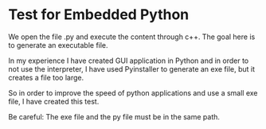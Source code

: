 # Test for Embedded Python

We open the file .py and execute the content through c++. The goal here is to generate an executable file. 

In my experience I have created GUI application in Python and in order to not use the interpreter, I have used Pyinstaller to generate an exe file, but it creates a file too large.

So in order to improve the speed of python applications and use a small exe file, I have created this test.

Be careful: The exe file and the py file must be in the same path.
